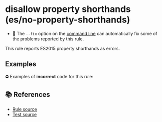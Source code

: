 # disallow property shorthands (es/no-property-shorthands)

- 🔧 The `--fix` option on the [command line](http://eslint.org/docs/user-guide/command-line-interface#fix) can automatically fix some of the problems reported by this rule.

This rule reports ES2015 property shorthands as errors.

## Examples

⛔ Examples of **incorrect** code for this rule:

<eslint-playground type="bad" code="/*eslint es/no-property-shorthands: error */
let obj = {
    a,
    b() {}
}
" />

## 📚 References

- [Rule source](https://github.com/mysticatea/eslint-plugin-es/blob/v1.3.2/lib/rules/no-property-shorthands.js)
- [Test source](https://github.com/mysticatea/eslint-plugin-es/blob/v1.3.2/tests/lib/rules/no-property-shorthands.js)
